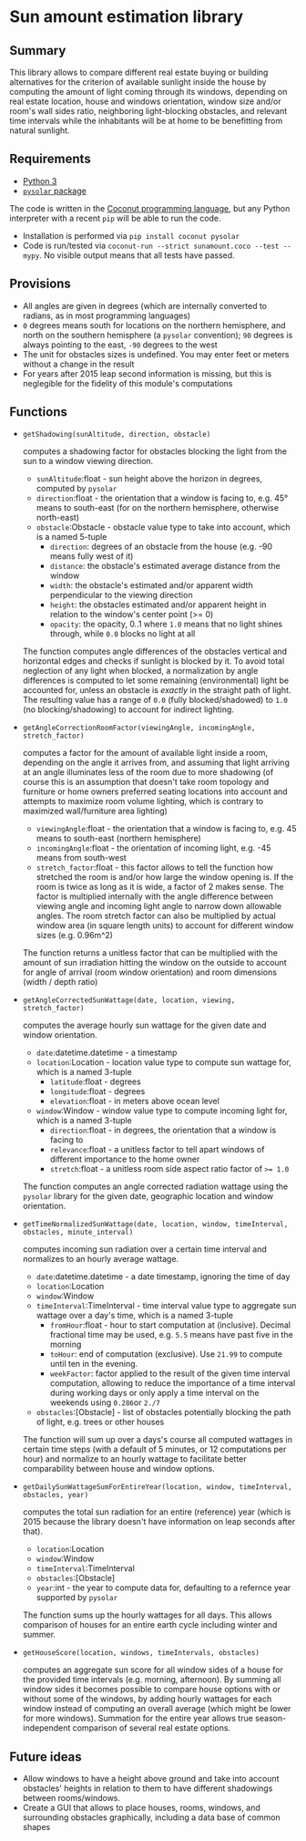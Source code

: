 # Sun amount estimation library #

## Summary ##
This library allows to compare different real estate buying or building alternatives for the criterion of available sunlight inside the house by computing the amount of light coming through its windows, depending on real estate location, house and windows orientation, window size and/or room's wall sides ratio, neighboring light-blocking obstacles, and relevant time intervals while the inhabitants will be at home to be benefitting from natural sunlight.


## Requirements ##
- [Python 3](https://www.python.org)
- [`pysolar` package](http://pysolar.org)

The code is written in the [Coconut programming language](http://coconut.readthedocs.io), but any Python interpreter with a recent `pip` will be able to run the code.
- Installation is performed via `pip install coconut pysolar`
- Code is run/tested via `coconut-run --strict sunamount.coco --test --mypy`. No visible output means that all tests have passed.


## Provisions ##
- All angles are given in degrees (which are internally converted to radians, as in most programming languages)
- `0` degrees means south for locations on the northern hemisphere, and north on the southern hemisphere (a `pysolar` convention); `90` degrees is always pointing to the east, `-90` degrees to the west
- The unit for obstacles sizes is undefined. You may enter feet or meters without a change in the result
- For years after 2015 leap second information is missing, but this is neglegible for the fidelity of this module's computations


## Functions ##
- `getShadowing(sunAltitude, direction, obstacle)`

  computes a shadowing factor for obstacles blocking the light from the sun to a window viewing direction.
    - `sunAltitude`:float - sun height above the horizon in degrees, computed by `pysolar`
    - `direction`:float - the orientation that a window is facing to, e.g. 45° means to south-east (for on the northern hemisphere, otherwise north-east)
    - `obstacle`:Obstacle - obstacle value type to take into account, which is a named 5-tuple
        - `direction`: degrees of an obstacle from the house (e.g. -90 means fully west of it)
        - `distance`: the obstacle's estimated average distance from the window
        - `width`: the obstacle's estimated and/or apparent width perpendicular to the viewing direction
        - `height`: the obstacles estimated and/or apparent height in relation to the window's center point (>= 0)
        - `opacity`: the opacity, 0..1 where `1.0` means that no light shines through, while `0.0` blocks no light at all

  The function computes angle differences of the obstacles vertical and horizontal edges and checks if sunlight is blocked by it.
  To avoid total neglection of any light when blocked, a normalization by angle differences is computed to let some remaining (environmental) light be accounted for, unless an obstacle is *exactly* in the straight path of light. The resulting value has a range of `0.0` (fully blocked/shadowed) to `1.0` (no blocking/shadowing) to account for indirect lighting.
- `getAngleCorrectionRoomFactor(viewingAngle, incomingAngle, stretch_factor)`

  computes a factor for the amount of available light inside a room, depending on the angle it arrives from, and assuming that light arriving at an angle illuminates less of the room due to more shadowing (of course this is an assumption that doesn't take room topology and furniture or home owners preferred seating locations into account and attempts to maximize room volume lighting, which is contrary to maximized wall/furniture area lighting)
    - `viewingAngle`:float - the orientation that a window is facing to, e.g. 45 means to south-east (northern hemisphere)
    - `incomingAngle`:float - the orientation of incoming light, e.g. -45 means from south-west
    - `stretch_factor`:float - this factor allows to tell the function how stretched the room is and/or how large the window opening is. If the room is twice as long as it is wide, a factor of 2 makes sense. The factor is multiplied internally with the angle difference between viewing angle and incoming light angle to narrow down allowable angles.
      The room stretch factor can also be multiplied by actual window area (in square length units) to account for different window sizes (e.g. 0.96m^2)

  The function returns a unitless factor that can be multiplied with the amount of sun irradiation hitting the window on the outside to account for angle of arrival (room window orientation) and room dimensions (width / depth ratio)
- `getAngleCorrectedSunWattage(date, location, viewing, stretch_factor)`

  computes the average hourly sun wattage for the given date and window orientation.
    - `date`:datetime.datetime - a timestamp
    - `location`:Location - location value type to compute sun wattage for, which is a named 3-tuple
        - `latitude`:float - degrees
        - `longitude`:float - degrees
        - `elevation`:float - in meters above ocean level
    - `window`:Window - window value type to compute incoming light for, which is a named 3-tuple
        - `direction`:float - in degrees, the orientation that a window is facing to
        - `relevance`:float - a unitless factor to tell apart windows of different importance to the home owner
        - `stretch`:float - a unitless room side aspect ratio factor of `>= 1.0`

  The function computes an angle corrected radiation wattage using the `pysolar` library for the given date, geographic location and window orientation.
- `getTimeNormalizedSunWattage(date, location, window, timeInterval, obstacles, minute_interval)`

  computes incoming sun radiation over a certain time interval and normalizes to an hourly average wattage.
    - `date`:datetime.datetime - a date timestamp, ignoring the time of day
    - `location`:Location
    - `window`:Window
    - `timeInterval`:TimeInterval - time interval value type to aggregate sun wattage over a day's time, which is a named 3-tuple
        - `fromHour`:float - hour to start computation at (inclusive). Decimal fractional time may be used, e.g. `5.5` means have past five in the morning
        - `toHour`: end of computation (exclusive). Use `21.99` to compute until ten in the evening.
        - `weekFactor`: factor applied to the result of the given time interval computation, allowing to reduce the importance of a time interval during working days or only apply a time interval on the weekends using `0.286`or `2./7`
    - `obstacles`:[Obstacle] - list of obstacles potentially blocking the path of light, e.g. trees or other houses

  The function will sum up over a days's course all computed wattages in certain time steps (with a default of 5 minutes, or 12 computations per hour) and normalize to an hourly wattage to facilitate better comparability between house and window options.
- `getDailySunWattageSumForEntireYear(location, window, timeInterval, obstacles, year)`

  computes the total sun radiation for an entire (reference) year (which is 2015 because the library doesn't have information on leap seconds after that).
    - `location`:Location
    - `window`:Window
    - `timeInterval`:TimeInterval
    - `obstacles`:[Obstacle]
    - `year`:int - the year to compute data for, defaulting to a refernce year supported by `pysolar`

  The function sums up the hourly wattages for all days. This allows comparison of houses for an entire earth cycle including winter and summer.
- `getHouseScore(location, windows, timeIntervals, obstacles)`

  computes an aggregate sun score for all window sides of a house for the provided time intervals (e.g. morning, afternoon). By summing all window sides it becomes possible to compare house options with or without some of the windows, by adding hourly wattages for each window instead of computing an overall average (which might be lower for more windows). Summation for the entire year allows true season-independent comparison of several real estate options.
 

## Future ideas ##
- Allow windows to have a height above ground and take into account obstacles' heights in relation to them to have different shadowings between rooms/windows.
- Create a GUI that allows to place houses, rooms, windows, and surrounding obstacles graphically, including a data base of common shapes
